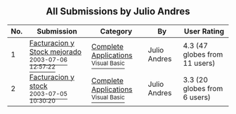 ﻿<div align="center">

## All Submissions by Julio Andres

</div>

No.  | Submission | Category | By   | User Rating
---- | ---------- | -------- | ---- | -----------
1 | [Facturacion y Stock mejorado<br /><sup>2003-07-06 12:57:22</sup>](https://github.com/Planet-Source-Code/julio-andres-facturacion-y-stock-mejorado__1-46700) | [Complete Applications<br /><sup>Visual Basic</sup>](../ByCategory/complete-applications__1-27.md) | Julio Andres | 4.3 (47 globes from 11 users)
2 | [Facturacion y stock<br /><sup>2003-07-05 10:30:20</sup>](https://github.com/Planet-Source-Code/julio-andres-facturacion-y-stock__1-46669) | [Complete Applications<br /><sup>Visual Basic</sup>](../ByCategory/complete-applications__1-27.md) | Julio Andres | 3.3 (20 globes from 6 users)
